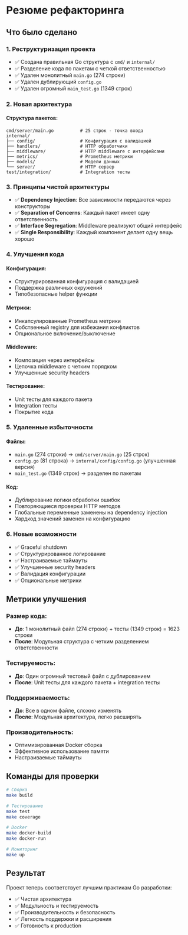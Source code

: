 # Резюме рефакторинга

## Что было сделано

### 1. Реструктуризация проекта
- ✅ Создана правильная Go структура с `cmd/` и `internal/`
- ✅ Разделение кода по пакетам с четкой ответственностью
- ✅ Удален монолитный `main.go` (274 строки)
- ✅ Удален дублирующий `config.go`
- ✅ Удален огромный `main_test.go` (1349 строк)

### 2. Новая архитектура

#### Структура пакетов:
```
cmd/server/main.go          # 25 строк - точка входа
internal/
├── config/                 # Конфигурация с валидацией
├── handlers/               # HTTP обработчики
├── middleware/             # HTTP middleware с интерфейсами
├── metrics/                # Prometheus метрики
├── models/                 # Модели данных
└── server/                 # HTTP сервер
test/integration/           # Integration тесты
```

### 3. Принципы чистой архитектуры
- ✅ **Dependency Injection**: Все зависимости передаются через конструкторы
- ✅ **Separation of Concerns**: Каждый пакет имеет одну ответственность
- ✅ **Interface Segregation**: Middleware реализуют общий интерфейс
- ✅ **Single Responsibility**: Каждый компонент делает одну вещь хорошо

### 4. Улучшения кода

#### Конфигурация:
- Структурированная конфигурация с валидацией
- Поддержка различных окружений
- Типобезопасные helper функции

#### Метрики:
- Инкапсулированные Prometheus метрики
- Собственный registry для избежания конфликтов
- Опциональное включение/выключение

#### Middleware:
- Композиция через интерфейсы
- Цепочка middleware с четким порядком
- Улучшенные security headers

#### Тестирование:
- Unit тесты для каждого пакета
- Integration тесты
- Покрытие кода

### 5. Удаленные избыточности

#### Файлы:
- `main.go` (274 строки) → `cmd/server/main.go` (25 строк)
- `config.go` (81 строка) → `internal/config/config.go` (улучшенная версия)
- `main_test.go` (1349 строк) → разделен по пакетам

#### Код:
- Дублирование логики обработки ошибок
- Повторяющиеся проверки HTTP методов
- Глобальные переменные заменены на dependency injection
- Хардкод значений заменен на конфигурацию

### 6. Новые возможности
- ✅ Graceful shutdown
- ✅ Структурированное логирование
- ✅ Настраиваемые таймауты
- ✅ Улучшенные security headers
- ✅ Валидация конфигурации
- ✅ Опциональные метрики

## Метрики улучшения

### Размер кода:
- **До**: 1 монолитный файл (274 строки) + тесты (1349 строк) = 1623 строки
- **После**: Модульная структура с четким разделением ответственности

### Тестируемость:
- **До**: Один огромный тестовый файл с дублированием
- **После**: Unit тесты для каждого пакета + integration тесты

### Поддерживаемость:
- **До**: Все в одном файле, сложно изменять
- **После**: Модульная архитектура, легко расширять

### Производительность:
- Оптимизированная Docker сборка
- Эффективное использование памяти
- Настраиваемые таймауты

## Команды для проверки

```bash
# Сборка
make build

# Тестирование
make test
make coverage

# Docker
make docker-build
make docker-run

# Мониторинг
make up
```

## Результат

Проект теперь соответствует лучшим практикам Go разработки:
- ✅ Чистая архитектура
- ✅ Модульность и тестируемость
- ✅ Производительность и безопасность
- ✅ Легкость поддержки и расширения
- ✅ Готовность к production
